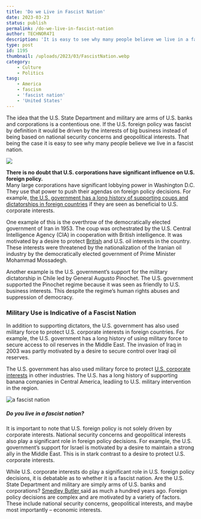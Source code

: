 ```yaml
---
title: 'Do we Live in Fascist Nation'
date: 2023-03-23
status: publish
permalink: /do-we-live-in-fascist-nation
author: TECHNOR471
description: 'It is easy to see why many people believe we live in a fascist nation.'
type: post
id: 1195
thumbnail: /uploads/2023/03/FascistNation.webp
category:
    - Culture
    - Politics
tasg:
    - America
    - fascism
    - 'fascist nation'
    - 'United States'
---
```


The idea that the U.S. State Department and military are arms of U.S. banks and corporations is a contentious one. If the U.S. foreign policy was fascist by definition it would be driven by the interests of big business instead of being based on national security concerns and geopolitical interests. That being the case it is easy to see why many people believe we live in a fascist nation.

![](/uploads/2023/03/FascistNation.webp)

**There is no doubt that U.S. corporations have significant influence on U.S. foreign policy.**   
Many large corporations have significant lobbying power in Washington D.C. They use that power to push their agendas on foreign policy decisions. For example, [the U.S. government has a long history of supporting coups and dictatorships in foreign countries](https://americanswhotellthetruth.org/portraits/major-general-smedley-butler/) if they are seen as beneficial to U.S. corporate interests.

One example of this is the overthrow of the democratically elected government of Iran in 1953. The coup was orchestrated by the U.S. Central Intelligence Agency (CIA) in cooperation with British intelligence. It was motivated by a desire to protect [British](https://headlin3s.com/dateline/England) and U.S. oil interests in the country. These interests were threatened by the nationalization of the Iranian oil industry by the democratically elected government of Prime Minister Mohammad Mossadegh.

Another example is the U.S. government’s support for the military dictatorship in Chile led by General Augusto Pinochet. The U.S. government supported the Pinochet regime because it was seen as friendly to U.S. business interests. This despite the regime’s human rights abuses and suppression of democracy.

### Military Use is Indicative of a Fascist Nation

In addition to supporting dictators, the U.S. government has also used military force to protect U.S. corporate interests in foreign countries. For example, the U.S. government has a long history of using military force to secure access to oil reserves in the Middle East. The invasion of Iraq in 2003 was partly motivated by a desire to secure control over Iraqi oil reserves.

The U.S. government has also used military force to protect [U.S. corporate interests](https://wlog.app/posts/the-coming-stock-market-crash.html) in other industries. The U.S. has a long history of supporting banana companies in Central America, leadiing to U.S. military intervention in the region.

![a fascist nation](/uploads/2023/03/aFascistNation.webp)

##### Do you live in a fascist nation?

It is important to note that U.S. foreign policy is not solely driven by corporate interests. National security concerns and geopolitical interests also play a significant role in foreign policy decisions. For example, the U.S. government’s support for Israel is motivated by a desire to maintain a strong ally in the Middle East. This is in stark contrast to a desire to protect U.S. corporate interests.

While U.S. corporate interests do play a significant role in U.S. foreign policy decisions, it is debatable as to whether it is a fascist nation. Are the U.S. State Department and military are simply arms of U.S. banks and corporations? [Smedley Butler ](https://americanswhotellthetruth.org/portraits/major-general-smedley-butler/)said as much a hundred years ago. Foreign policy decisions are complex and are motivated by a variety of factors. These include national security concerns, geopolitical interests, and maybe most importantly – economic interests.